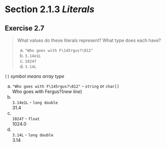 # Section 2.1.3 _Literals_

## Exercise 2.7

> What values do these literals represent? What type does each have?
>
> <ol type="a">
>   <li><code>"Who goes with F\145rgus?\012"</code></li>
>   <li><code>3.14e1L</code></li>
>   <li><code>1024f</code></li>
>   <li><code>3.14L</code></li>
> </ol>

`[]` _symbol means array type_

<ol type="a">
    <li>
        <code>"Who goes with F\145rgus?\012"</code> - <code>string</code> or <code>char[]</code><br>
        Who goes with Fergus?(<i>new line</i>)
    </li>
    <li>
        <br>
        <code>3.14e1L</code> - <code>long double</code><br>
        31.4
    </li>
    <li>
        <br>
        <code>1024f</code> - <code>float</code><br>
        1024.0
    </li>
    <li>
        <br>
        <code>3.14L</code> - <code>long double</code><br>
        3.14
    </li>
</ol>

